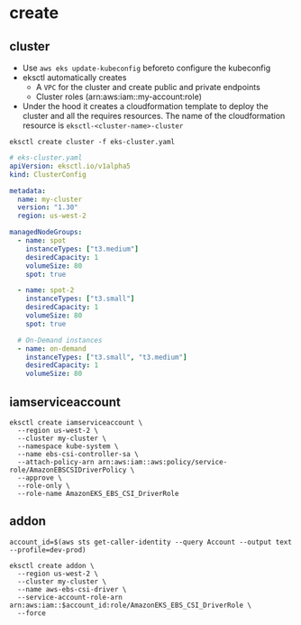 # create

## cluster

- Use `aws eks update-kubeconfig` beforeto configure the kubeconfig
- eksctl automatically creates
  - A `VPC` for the cluster and create public and private endpoints
  - Cluster roles (arn:aws:iam::my-account:role)
- Under the hood it creates a cloudformation template to deploy the cluster and all the requires resources. The name of the cloudformation resource is `eksctl-<cluster-name>-cluster`

```shell
eksctl create cluster -f eks-cluster.yaml
```

```yaml
# eks-cluster.yaml
apiVersion: eksctl.io/v1alpha5
kind: ClusterConfig

metadata:
  name: my-cluster
  version: "1.30"
  region: us-west-2

managedNodeGroups:
  - name: spot
    instanceTypes: ["t3.medium"]
    desiredCapacity: 1
    volumeSize: 80
    spot: true

  - name: spot-2
    instanceTypes: ["t3.small"]
    desiredCapacity: 1
    volumeSize: 80
    spot: true

  # On-Demand instances
  - name: on-demand
    instanceTypes: ["t3.small", "t3.medium"]
    desiredCapacity: 1
    volumeSize: 80
```

## iamserviceaccount

```shell
eksctl create iamserviceaccount \
  --region us-west-2 \
  --cluster my-cluster \
  --namespace kube-system \
  --name ebs-csi-controller-sa \
  --attach-policy-arn arn:aws:iam::aws:policy/service-role/AmazonEBSCSIDriverPolicy \
  --approve \
  --role-only \
  --role-name AmazonEKS_EBS_CSI_DriverRole
```

## addon

```shell
account_id=$(aws sts get-caller-identity --query Account --output text --profile=dev-prod)

eksctl create addon \
  --region us-west-2 \
  --cluster my-cluster \
  --name aws-ebs-csi-driver \
  --service-account-role-arn arn:aws:iam::$account_id:role/AmazonEKS_EBS_CSI_DriverRole \
  --force
```
